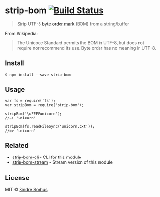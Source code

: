 <h1 id="strip-bom-%21build-status">strip-bom <a href="https://travis-ci.org/sindresorhus/strip-bom"><img src="https://travis-ci.org/sindresorhus/strip-bom.svg?branch=master" alt="Build Status" /></a></h1>

<blockquote>
  <p>Strip UTF-8 <a href="http://en.wikipedia.org/wiki/Byte_order_mark#UTF-8">byte order mark</a> (BOM) from a string/buffer</p>
</blockquote>

<p>From Wikipedia:</p>

<blockquote>
  <p>The Unicode Standard permits the BOM in UTF-8, but does not require nor recommend its use. Byte order has no meaning in UTF-8.</p>
</blockquote>

<h2 id="install">Install</h2>

<pre><code>$ npm install --save strip-bom
</code></pre>

<h2 id="usage">Usage</h2>

<pre><code class="js">var fs = require('fs');
var stripBom = require('strip-bom');

stripBom('\uFEFFunicorn');
//=&gt; 'unicorn'

stripBom(fs.readFileSync('unicorn.txt'));
//=&gt; 'unicorn'
</code></pre>

<h2 id="related">Related</h2>

<ul>
<li><a href="https://github.com/sindresorhus/strip-bom-cli">strip-bom-cli</a> - CLI for this module</li>
<li><a href="https://github.com/sindresorhus/strip-bom-stream">strip-bom-stream</a> - Stream version of this module</li>
</ul>

<h2 id="license">License</h2>

<p>MIT © <a href="http://sindresorhus.com">Sindre Sorhus</a></p>
